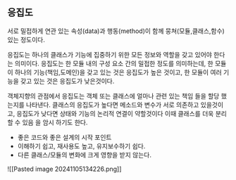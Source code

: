 ## 응집도

서로 밀접하게 연관 있는 속성(data)과 행동(method)이 함께 뭉쳐(모듈,클래스,함수)있는 정도이다.

응집도는 하나의 클래스가 기능에 집중하기 위한 모든 정보와 역할을 갖고 있어야 한다는 의미이다.
응집도는 한 모듈 내의 구성 요소 간의 밀접한 정도를 의미하는데, 한 모듈이 하나의 기능(책임,도메인)을 갖고 있는 것은 응집도가 높은 것이고, 한 모듈이 여러 기능을 갖고 있는 것은 응집도가 낮은것이다.

객체지향의 관점에서 응집도는 객체 또는 클래스에 얼마나 관련 있는 책임 들을 할당 했는지를 나타낸다.
클래스의 응집도가 높다면 메소드와 변수가 서로 의존하고 있을것이고, 응집도가 낮다면 상태와 기능의 논리적 연결이 약할것이다 이때 클래스를 더욱 분리할 수 있음 을 암시 하기도 한다.

- 좋은 코드와 좋은 설계의 시작 포인트
- 이해하기 쉽고, 재사용도 높고, 유지보수하기 쉽다.
- 다른 클래스/모듈의 변화에 크게 영향을 받지 않는다.

![[Pasted image 20241105134226.png]]